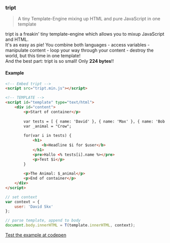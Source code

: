 ### tript

> A tiny Template-Engine mixing up HTML and pure JavaScript in one template

tript is a freakin' tiny template-engine which allows you to mixup JavaScript and HTML.<br>
It's as easy as pie! You combine both languages - access variables - manipulate content - loop your way through your content - destroy the world, but this time in one template!<br>
And the best part: tript is so small! Only **224 bytes**!!   

#### Example

```html
<!-- Embed tript -->
<script src="tript.min.js"></script>

<!-- TEMPLATE -->
<script id="template" type="text/html">
	<div id="content">
		<p>Start of container</p>
	
		var tests = [ { name: 'David' }, { name: 'Max' }, { name: 'Bob' } ];
		var _animal = "Crow";
	
		for(var i in tests) {
			<h1>
				<b>Headline $i for $user</b>
			</h1>
			<pre>Hallo <% tests[i].name %></pre>
			<p>Test $i</p>
		}
	
		<p>The Animal: $_animal</p>
		<p>End of container</p>
	</div>
</script>
```

```javascript
// set context
var context = {
	user: 'David Skx'
};

// parse template, append to body
document.body.innerHTML = T(template.innerHTML, context);
```

[Test the example at codepen](http://codepen.io/misantronic/pen/ogNbBa)
